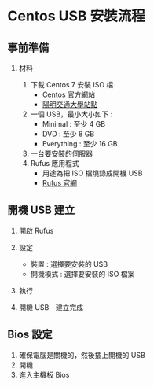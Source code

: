 Centos USB 安裝流程
===

事前準備
---

1. 材料

    1. 下載 Centos 7 安裝 ISO 檔
        - [Centos 官方網站](https://www.centos.org/)
        - [陽明交通大學站點](http://centos.cs.nctu.edu.tw/)
    2. 一個 USB，最小大小如下 :
        - Minimal     : 至少  4 GB
        - DVD         : 至少  8 GB
        - Everything  : 至少 16 GB 
    3. 一台要安裝的伺服器
    4. Rufus 應用程式
        - 用途為把 ISO 檔燒錄成開機 USB
        - [Rufus 官網](https://rufus.ie/)

開機 USB 建立
---

1. 開啟 Rufus

2. 設定
    - 裝置 : 選擇要安裝的 USB
    - 開機模式 : 選擇要安裝的 ISO 檔案

3. 執行

4. 開機 USB　建立完成

Bios 設定
---

1. 確保電腦是關機的，然後插上開機的 USB
2. 開機
3. 進入主機板 Bios

